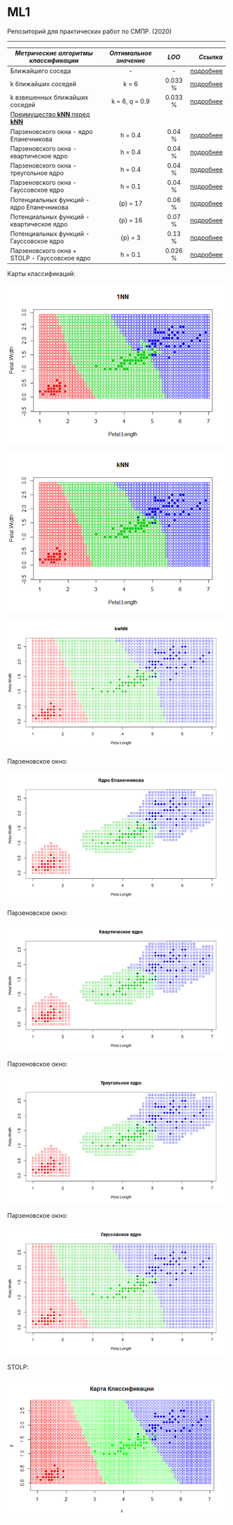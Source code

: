 # ML1
Репозиторий для практических работ по СМПР. (2020)

---

| ***Метрические алгоритмы классификации*** |      ***Оптимальное значение***      | ***LOO*** |  ***Ссылка*** |
|---------|:------------------------------:|:--------:|--------:|
| Ближайшего соседа                          | -              | -       | [подробнее](https://github.com/Vector232/ML1/tree/master/1NN)  |
| k ближайших соседей                        | k = 6          | 0.033 % |[подробнее](https://github.com/Vector232/ML1/tree/master/kNN)   |
| k взвешенных ближайших соседей             | k = 6, q = 0.9 | 0.033 % | [подробнее](https://github.com/Vector232/ML1/tree/master/kwNN) |
| [Преимущество **kNN** перед **kNN**  ](https://github.com/Vector232/ML1/tree/master/results)                                           |
| Парзеновского окна - ядро Епанечникова     | h = 0.4        | 0.04 % | [подробнее](https://github.com/Vector232/ML1/tree/master/PW) |
| Парзеновского окна - квартическое  ядро    | h = 0.4        | 0.04 % | [подробнее](https://github.com/Vector232/ML1/tree/master/PW) |
| Парзеновского окна - треугольное ядро      | h = 0.4        | 0.04 % | [подробнее](https://github.com/Vector232/ML1/tree/master/PW) |
| Парзеновского окна - Гауссовское ядро      | h = 0.1        | 0.04 % | [подробнее](https://github.com/Vector232/ML1/tree/master/PW) |
| Потенциальных функций - ядро Епанечникова  |  {p} = 17      | 0.06 % | [подробнее](https://github.com/Vector232/ML1/tree/master/PF) |
| Потенциальных функций - квартическое  ядро |  {p} = 16      | 0.07 % | [подробнее](https://github.com/Vector232/ML1/tree/master/PF) |
| Потенциальных функций - Гауссовское ядро   |  {p} = 3       | 0.13 % | [подробнее](https://github.com/Vector232/ML1/tree/master/PF) |
| Парзеновского окна + STOLP - Гауссовское ядро      | h = 0.1        | 0.026 % | [подробнее](https://github.com/Vector232/ML1/tree/master/STOLP) |



Карты классификаций:

![Ну нет ее и все! Отстань!](/1NN/1NN(2).png)

![Ну нет ее и все! Отстань!](/kNN/6NN(2).png)

![Ну нет ее и все! Отстань!](/kwNN/kwNN(3).png)

Парзеновское окно:

![Ну нет ее и все! Отстань!](/PW/CE(PW).png)

Парзеновское окно:

![Ну нет ее и все! Отстань!](/PW/CC(PW).png)

Парзеновское окно:

![Ну нет ее и все! Отстань!](/PW/TC(PW).png)

Парзеновское окно:

![Ну нет ее и все! Отстань!](/PW/GC(PW).png)

STOLP:

![Ну нет ее и все! Отстань!](/STOLP/STOLPendCM.png)
